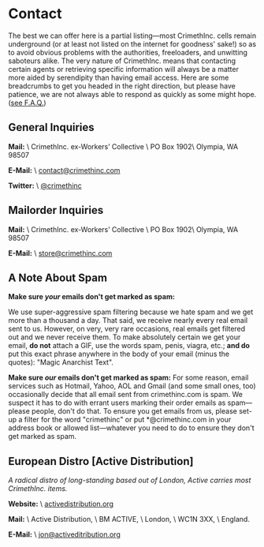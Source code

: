 # Contact

The best we can offer here is a partial listing—most CrimethInc. cells remain underground (or at least not listed on the internet for goodness' sake!) so as to avoid obvious problems with the authorities, freeloaders, and unwitting saboteurs alike. The very nature of CrimethInc. means that contacting certain agents or retrieving specific information will always be a matter more aided by serendipity than having email access. Here are some breadcrumbs to get you headed in the right direction, but please have patience, we are not always able to respond as quickly as some might hope. ([see F.A.Q.](/faq))

## General Inquiries

**Mail:** \\
CrimethInc. ex-Workers’ Collective \\
PO Box 1902\\
Olympia, WA 98507

**E-Mail:** \\
[contact@crimethinc.com](mailto:contact@crimethinc.com)

**Twitter:** \\
[@crimethinc](https://twitter.com/crimethinc)

## Mailorder Inquiries

**Mail:** \\
CrimethInc. ex-Workers’ Collective \\
PO Box 1902\\
Olympia, WA 98507

**E-Mail:** \\
[store@crimethinc.com](mailto:store@crimethinc.com)

## A Note About Spam

**Make sure _your_ emails don't get marked as spam:**

We use super-aggressive spam filtering because we hate spam and we get more than a thousand a day. That said, we receive nearly every real email sent to us. However, on very, very rare occasions, real emails get filtered out and we never receive them. To make absolutely certain we get your email, **do not** attach a GIF, use the words spam, penis, viagra, etc.; **and do** put this exact phrase anywhere in the body of your email (minus the quotes): "Magic Anarchist Text".

**Make sure _our_ emails don't get marked as spam:**
For some reason, email services such as Hotmail, Yahoo, AOL and Gmail (and some small ones, too) occasionally decide that all email sent from crimethinc.com is spam. We suspect it has to do with errant users marking their order emails as spam—please people, don't do that. To ensure you get emails from us, please set-up a filter for the word "crimethinc" or put *@crimethinc.com in your address book or allowed list—whatever you need to do to ensure they don't get marked as spam.

## European Distro [Active Distribution]

_A radical distro of long-standing based out of London, Active carries most CrimethInc. items._

**Website:** \\
[activedistribution.org](https://activedistribution.org)

**Mail:** \\
Active Distribution, \\
BM ACTIVE, \\
London, \\
WC1N 3XX, \\
England.

**E-Mail:** \\
[jon@activeditribution.org](mailto:jon@activeditribution.org)
